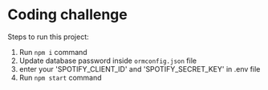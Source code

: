 # Coding challenge

Steps to run this project:

1. Run `npm i` command
2. Update database password inside `ormconfig.json` file
3. enter your 'SPOTIFY_CLIENT_ID' and 'SPOTIFY_SECRET_KEY' in .env file
4. Run `npm start` command
